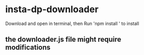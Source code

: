 # insta-dp-downloader
Download and open in terminal, then Run 'npm install ' to install 

## the downloader.js file might require modifications
